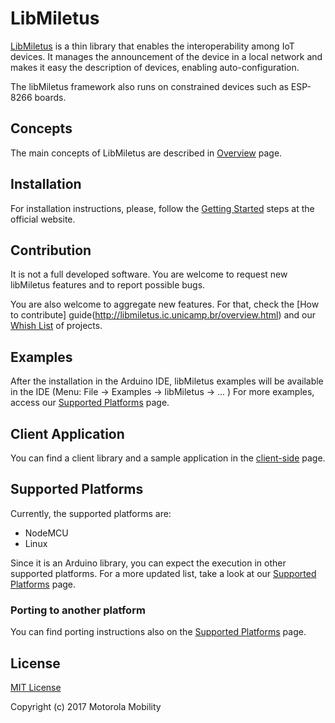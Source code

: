 
# LibMiletus

[LibMiletus](http://libmiletus.ic.unicamp.br/home.html) is a thin library that enables the interoperability among IoT devices.
It manages the announcement of the device in a local network and makes it easy the description of devices, enabling auto-configuration.

The libMiletus framework also runs on constrained devices such as ESP-8266 boards.

## Concepts

The main concepts of LibMiletus are described in [Overview](http://libmiletus.ic.unicamp.br/overview.html) page.

## Installation

For installation instructions, please, follow the [Getting Started](http://libmiletus.ic.unicamp.br/getting_started.html) steps at the official website.

## Contribution

It is not a full developed software.
You are welcome to request new libMiletus features and to report possible bugs.

You are also welcome to aggregate new features.
For that, check the [How to contribute] guide(http://libmiletus.ic.unicamp.br/overview.html) and our [Whish List](http://libmiletus.ic.unicamp.br/wish_list.html) of projects.


## Examples

After the installation in the Arduino IDE, libMiletus examples will be available in the IDE (Menu: File -> Examples -> libMiletus -> ... )
For more examples, access our [Supported Platforms](http://libmiletus.ic.unicamp.br/supported_platforms.html) page. 


## Client Application
 
You can find a client library and a sample application in the [client-side](To.Be.Defined/clients/) page. 

## Supported Platforms

Currently, the supported platforms are:

 - NodeMCU
 - Linux

Since it is an Arduino library, you can expect the execution in other supported platforms.
For a more updated list, take a look at our [Supported Platforms](http://libmiletus.ic.unicamp.br/supported_platforms.html) page.

### Porting to another platform

You can find porting instructions also on the [Supported Platforms](http://libmiletus.ic.unicamp.br/supported_platforms.html) page.


## License

[MIT License](https://opensource.org/licenses/MIT)

Copyright (c) 2017 Motorola Mobility

